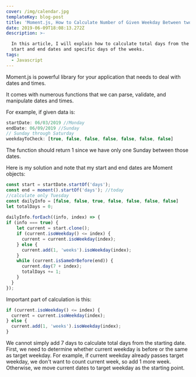 ```yaml
---
cover: /img/calendar.jpg
templateKey: blog-post
title: 'Moment.js, How to Calculate Number of Given Weekday Between two dates'
date: 2019-06-09T18:08:13.272Z
description: >-

  In this article, I will explain how to calculate total days from the given
  start and end dates and specific days of the weeks.
tags:
  - Javascript
---
```

Moment.js is powerful library for your application that needs to deal with dates and times.

It comes with numerous functions that we can parse, validate, and manipulate dates and times. 

For example, if given data is: 

```javascript
startDate: 06/03/2019 //Monday
endDate: 06/09/2019 //Sunday
// Sunday through Saturday
weekdayToCheck: [true, false, false, false, false, false, false] 
```

The function should return 1 since we have only one Sunday between those dates. 

Here is my solution and note that my start and end dates are Moment objects: 

```javascript
const start = startDate.startOf('days'); 
const end = moment().startOf('days'); //today
//calculate only Tuesday
const dailyInfo = [false, false, true, false, false, false, false]
let totalDays = 0;
    
dailyInfo.forEach((info, index) => {
if (info === true) {
    let current = start.clone();
    if (current.isoWeekday() <= index) {
      current = current.isoWeekday(index);
    } else {
      current.add(1, 'weeks').isoWeekday(index);
    }
    while (current.isSameOrBefore(end)) {
      current.day(7 + index);
      totalDays += 1;
    }
  }
});
```

Important part of calculation is this:

```javascript
if (current.isoWeekday() <= index) {
  current = current.isoWeekday(index);
} else {
  current.add(1, 'weeks').isoWeekday(index);
}
```

We cannot simply add 7 days to calculate total days from the starting date. First, we need to determine whether current weekday is before or the same as target weekday. For example, if current weekday already passes target weekday, we don't want to count current week, so add 1 more week. Otherwise, we move current dates to target weekday as the starting point.
